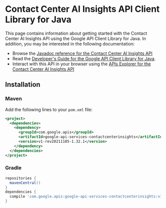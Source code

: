 # Contact Center AI Insights API Client Library for Java



This page contains information about getting started with the Contact Center AI Insights API
using the Google API Client Library for Java. In addition, you may be interested
in the following documentation:

* Browse the [Javadoc reference for the Contact Center AI Insights API][javadoc]
* Read the [Developer's Guide for the Google API Client Library for Java][google-api-client].
* Interact with this API in your browser using the [APIs Explorer for the Contact Center AI Insights API][api-explorer]

## Installation

### Maven

Add the following lines to your `pom.xml` file:

```xml
<project>
  <dependencies>
    <dependency>
      <groupId>com.google.apis</groupId>
      <artifactId>google-api-services-contactcenterinsights</artifactId>
      <version>v1-rev20211105-1.32.1</version>
    </dependency>
  </dependencies>
</project>
```

### Gradle

```gradle
repositories {
  mavenCentral()
}
dependencies {
  compile 'com.google.apis:google-api-services-contactcenterinsights:v1-rev20211105-1.32.1'
}
```

[javadoc]: https://googleapis.dev/java/google-api-services-contactcenterinsights/latest/index.html
[google-api-client]: https://github.com/googleapis/google-api-java-client/
[api-explorer]: https://developers.google.com/apis-explorer/#p/contactcenterinsights/v1/
